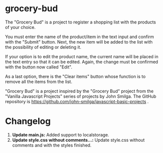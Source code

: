 # grocery-bud
The "Grocery Bud" is a project to register a shopping list with the products of your choice.

You must enter the name of the product/item in the text input and confirm with the "Submit" button. Next, the new item will be added to the list with the possibility of editing or deleting it. 

If your option is to edit the product name, the current name will be placed in the text entry so that it can be edited. Again, the change must be confirmed with the button now called "Edit". 

As a last option, there is the "Clear items" button whose function is to remove all the items from the list. 

"Grocery Bud" is a project inspired by the "Grocery Bud" project from the "Vanilla Javascript Projects" series of projects by John Smilga. The GitHub repository is https://github.com/john-smilga/javascript-basic-projects .

# Changelog
1) **Update main.js:** Added support to localstorage.
2) **Update style.css without comments...:** Update style.css without comments and with the styles finished.
